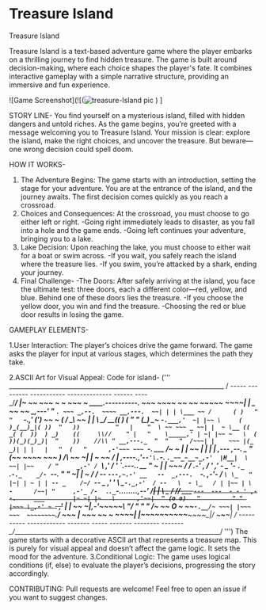 # Treasure Island
Treasure Island

Treasure Island is a text-based adventure game where the player embarks on a thrilling journey to find hidden treasure. The game is built around decision-making, where each choice shapes the player's fate. It combines interactive gameplay with a simple narrative structure, providing an immersive and fun experience.


![Game Screenshot](![(![treasure-Island  pic](https://github.com/user-attachments/assets/5f76ad03-02f4-45c6-98da-801750ea00f9)
)
]

STORY LINE-
You find yourself on a mysterious island, filled with hidden dangers and untold riches. As the game begins, you’re greeted with a message welcoming you to Treasure Island. Your mission is clear: explore the island, make the right choices, and uncover the treasure. But beware—one wrong decision could spell doom.

HOW IT WORKS-
1. The Adventure Begins:
 The game starts with an introduction, setting the stage for your adventure. You are at the entrance of the island, and the journey awaits. The first decision comes quickly as you reach a crossroad.
2. Choices and Consequences: At the crossroad, you must choose to go either left or right.
   -Going right immediately leads to disaster, as you fall into a hole and the game ends.
   -Going left continues your adventure, bringing you to a lake.
3. Lake Decision: Upon reaching the lake, you must choose to either wait for a boat or swim across.
   -If you wait, you safely reach the island where the treasure lies.
   -If you swim, you’re attacked by a shark, ending your journey.
4. Final Challenge-
   -The Doors:
   After safely arriving at the island, you face the ultimate test: three doors, each a different color—red, yellow, and blue. Behind one of these doors lies the treasure.
   -If you choose the yellow door, you win and find the treasure.
   -Choosing the red or blue door results in losing the game.

GAMEPLAY ELEMENTS-


1.User Interaction: The player’s choices drive the game forward. The game asks the player for input at various stages, which determines the path they take.


2.ASCII Art for Visual Appeal:
Code for island-
(''' ____________________________________________________________________
 / \-----     ---------  -----------     -------------- ------    ----\
 \_/__________________________________________________________________/
 |~ ~~ ~~~ ~ ~ ~~~ ~ _____.----------._ ~~~  ~~~~ ~~   ~~  ~~~~~ ~~~~|
 |  _   ~~ ~~ __,---'_       "         `. ~~~ _,--.  ~~~~ __,---.  ~~|
 | | \___ ~~ /      ( )   "          "   `-.,' (') \~~ ~ (  / _\ \~~ |
 |  \    \__/_   __(( _)_      (    "   "     (_\_) \___~ `-.___,'  ~|
 |~~ \     (  )_(__)_|( ))  "   ))          "   |    "  \ ~~ ~~~ _ ~~|
 |  ~ \__ (( _( (  ))  ) _)    ((     \\//    " |   "    \_____,' | ~|
 |~~ ~   \  ( ))(_)(_)_)|  "    ))    //\\ " __,---._  "  "   "  /~~~|
 |    ~~~ |(_ _)| | |   |   "  (   "      ,-'~~~ ~~~ `-.   ___  /~ ~ |
 | ~~     |  |  |   |   _,--- ,--. _  "  (~~  ~~~~  ~~~ ) /___\ \~~ ~|
 |  ~ ~~ /   |      _,----._,'`--'\.`-._  `._~~_~__~_,-'  |H__|  \ ~~|
 |~~    / "     _,-' / `\ ,' / _'  \`.---.._          __        " \~ |
 | ~~~ / /   .-' , / ' _,'_  -  _ '- _`._ `.`-._    _/- `--.   " " \~|
 |  ~ / / _-- `---,~.-' __   --  _,---.  `-._   _,-'- / ` \ \_   " |~|
 | ~ | | -- _    /~/  `-_- _  _,' '  \ \_`-._,-'  / --   \  - \_   / |
 |~~ | \ -      /~~| "     ,-'_ /-  `_ ._`._`-...._____...._,--'  /~~|
 | ~~\  \_ /   /~~/    ___  `---  ---  - - ' ,--.     ___        |~ ~|
 |~   \      ,'~~|  " (o o)   "         " " |~~~ \_,-' ~ `.     ,'~~ |
 | ~~ ~|__,-'~~~~~\    \"/      "  "   "    /~ ~~   O ~ ~~`-.__/~ ~~~|
 |~~~ ~~~  ~~~~~~~~`.______________________/ ~~~    |   ~~~ ~~ ~ ~~~~|
 |____~~__~_______~~_~____~~_____~~___~_~~___~\_|_/ ~_____~___~__|
 / \----- ----- ------------  ------- ----- -------  --------  -------\
 \_/__________________________________________________________________/
  ''')
The game starts with a decorative ASCII art that represents a treasure map. This is purely for visual appeal and doesn’t affect the game logic. It sets the mood for the adventure.
3.Conditional Logic: The game uses logical conditions (if, else) to evaluate the player’s decisions, progressing the story accordingly.

CONTRIBUTING: Pull requests are welcome! Feel free to open an issue if you want to suggest changes.

   

